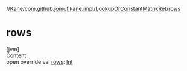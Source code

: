 //[Kane](../../index.md)/[com.github.jomof.kane.impl](../index.md)/[LookupOrConstantMatrixRef](index.md)/[rows](rows.md)



# rows  
[jvm]  
Content  
open override val [rows](rows.md): [Int](https://kotlinlang.org/api/latest/jvm/stdlib/kotlin/-int/index.html)  




